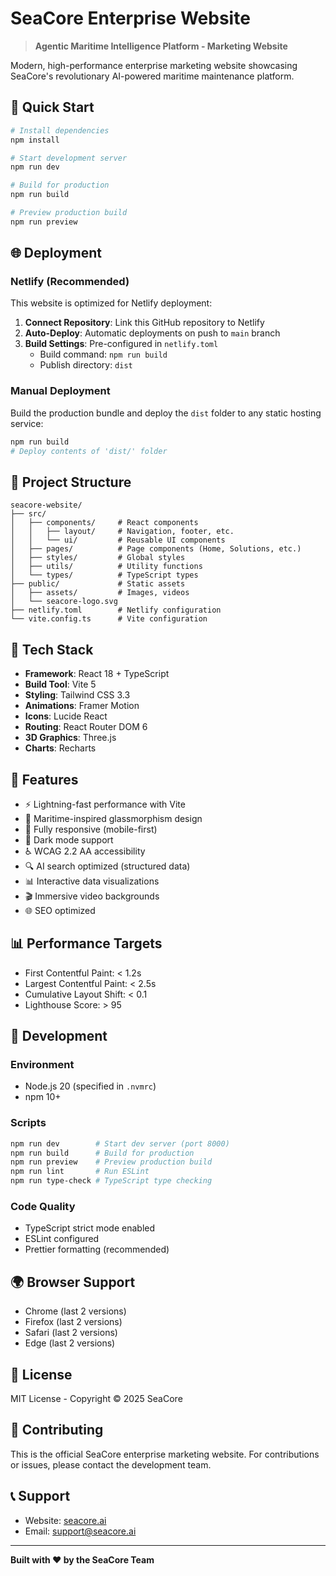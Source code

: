 # SeaCore Enterprise Website

> **Agentic Maritime Intelligence Platform - Marketing Website**

Modern, high-performance enterprise marketing website showcasing SeaCore's revolutionary AI-powered maritime maintenance platform.

## 🚀 Quick Start

```bash
# Install dependencies
npm install

# Start development server
npm run dev

# Build for production
npm run build

# Preview production build
npm run preview
```

## 🌐 Deployment

### Netlify (Recommended)

This website is optimized for Netlify deployment:

1. **Connect Repository**: Link this GitHub repository to Netlify
2. **Auto-Deploy**: Automatic deployments on push to `main` branch
3. **Build Settings**: Pre-configured in `netlify.toml`
   - Build command: `npm run build`
   - Publish directory: `dist`

### Manual Deployment

Build the production bundle and deploy the `dist` folder to any static hosting service:

```bash
npm run build
# Deploy contents of 'dist/' folder
```

## 📁 Project Structure

```
seacore-website/
├── src/
│   ├── components/     # React components
│   │   ├── layout/     # Navigation, footer, etc.
│   │   └── ui/         # Reusable UI components
│   ├── pages/          # Page components (Home, Solutions, etc.)
│   ├── styles/         # Global styles
│   ├── utils/          # Utility functions
│   └── types/          # TypeScript types
├── public/             # Static assets
│   ├── assets/         # Images, videos
│   └── seacore-logo.svg
├── netlify.toml        # Netlify configuration
└── vite.config.ts      # Vite configuration
```

## 🎨 Tech Stack

- **Framework**: React 18 + TypeScript
- **Build Tool**: Vite 5
- **Styling**: Tailwind CSS 3.3
- **Animations**: Framer Motion
- **Icons**: Lucide React
- **Routing**: React Router DOM 6
- **3D Graphics**: Three.js
- **Charts**: Recharts

## 🎯 Features

- ⚡ Lightning-fast performance with Vite
- 🎨 Maritime-inspired glassmorphism design
- 📱 Fully responsive (mobile-first)
- 🌙 Dark mode support
- ♿ WCAG 2.2 AA accessibility
- 🔍 AI search optimized (structured data)
- 📊 Interactive data visualizations
- 🎬 Immersive video backgrounds
- 🌐 SEO optimized

## 📊 Performance Targets

- First Contentful Paint: < 1.2s
- Largest Contentful Paint: < 2.5s
- Cumulative Layout Shift: < 0.1
- Lighthouse Score: > 95

## 🔧 Development

### Environment

- Node.js 20 (specified in `.nvmrc`)
- npm 10+

### Scripts

```bash
npm run dev        # Start dev server (port 8000)
npm run build      # Build for production
npm run preview    # Preview production build
npm run lint       # Run ESLint
npm run type-check # TypeScript type checking
```

### Code Quality

- TypeScript strict mode enabled
- ESLint configured
- Prettier formatting (recommended)

## 🌍 Browser Support

- Chrome (last 2 versions)
- Firefox (last 2 versions)
- Safari (last 2 versions)
- Edge (last 2 versions)

## 📝 License

MIT License - Copyright © 2025 SeaCore

## 🤝 Contributing

This is the official SeaCore enterprise marketing website. For contributions or issues, please contact the development team.

## 📞 Support

- Website: [seacore.ai](https://seacore.ai)
- Email: support@seacore.ai

---

**Built with ❤️ by the SeaCore Team**

